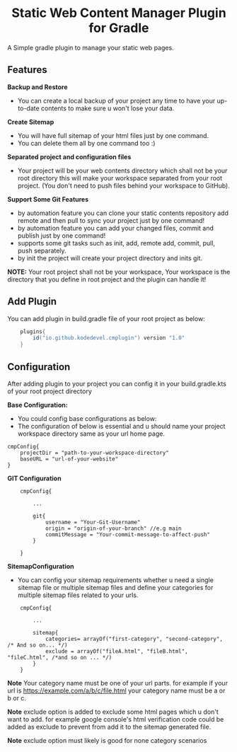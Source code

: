 <h1 align="center">
  Static Web Content Manager Plugin for Gradle
</h1>

A Simple gradle plugin to manage your static web pages.

**Features**
----

**Backup and Restore**
- You can create a local backup of your project any time to have your up-to-date contents to make sure u won't lose your data.

**Create Sitemap**
- You will have full sitemap of your html files just by one command.
- You can delete them all by one command too :)

**Separated project and configuration files**
- Your project will be your web contents directory which shall not be your root directory this will make your workspace separated from your root project. (You don't need to push files behind your workspace to GitHub).

**Support Some Git Features**
- by automation feature you can clone your static contents repository add remote and then pull to sync your project just by one command!
- by automation feature you can add your changed files, commit and publish just by one command!
- supports some git tasks such as init, add, remote add, commit, pull, push separately.
- by init the project will create your project directory and inits git.

**NOTE:** Your root project shall not be your workspace, Your workspace is the directory that you define in root project and the plugin can handle it!

**Add Plugin**
----

You can add plugin in build.gradle file of your root project as below:

```gradle
    plugins{
        id("io.github.kodedevel.cmplugin") version "1.0"
    }
```

**Configuration**
----
After adding plugin to your project you can config it in your build.gradle.kts of your root project directory

**Base Configuration:**

- You could config base configurations as below:
- The configuration of below is essential and u should name your project workspace directory same as your url home page.

```Gradle
cmpConfig{
    projectDir = "path-to-your-workspace-directory"
    baseURL = "url-of-your-website"
}
```

**GIT Configuration**

```Gradle
    cmpConfig{
        
        ...
        
        git{
            username = "Your-Git-Username"
            origin = "origin-of-your-branch" //e.g main
            commitMessage = "Your-commit-message-to-affect-push"
        }
        
    }
```

**SitemapConfiguration**

- You can config your sitemap requirements whether u need a single sitemap file or multiple sitemap files and define your categories for multiple sitemap files related to your urls.


```Gradle
    cmpConfig{

        ...
        
        sitemap{
            categories= arrayOf("first-category", "second-category", /* And so on... */)
            exclude = arrayOf("fileA.html", "fileB.html", "fileC.html", /*and so on ... */)
        }
    }
```

**Note** Your category name must be one of your url parts. for example if your url is https://example.com/a/b/c/file.html your category name must be a or b or c.

**Note** exclude option is added to exclude some html pages which u don't want to add. for example google console's html verification code could be added as exclude to prevent from add it to the sitemap generated file.

**Note** exclude option must likely is good for none category scenarios
